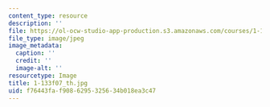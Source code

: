 ```yaml
---
content_type: resource
description: ''
file: https://ol-ocw-studio-app-production.s3.amazonaws.com/courses/1-133-masters-of-engineering-concepts-of-engineering-practice-fall-2007/f76443faf9086295325634b018ea3c47_1-133f07_th.jpg
file_type: image/jpeg
image_metadata:
  caption: ''
  credit: ''
  image-alt: ''
resourcetype: Image
title: 1-133f07_th.jpg
uid: f76443fa-f908-6295-3256-34b018ea3c47
---
```

